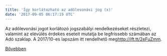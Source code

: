 ```yaml
---
title: 'Így korlátozható az adólevonási jog (x)'
date: '2017-09-05 06:17:19 UTC'
---
```


Az adólevonási jogot korlátozó jogszabályi rendelkezéseket részletezi, valamint az elévülés érdekes eseteit mutatja be legfrissebb számában az Adó szaklap. A 2017/10-es lapszám itt rendelhető meg<http://ift.tt/2eFuZmm>.


[Bővebben](http://ift.tt/2gAFlkk)
